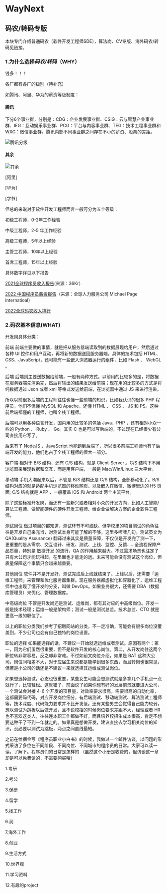 # WayNext



## 码农/转码专版

本块专门介绍普通码农（软件开发工程师SDE），算法岗、CV专版、海外码农/转码见链接。

### 1.为什么选择*码农/转码*（WHY）

钱多！！！

各厂都有各厂的级别（待补充）

如腾讯、阿里、华为的薪资等级制度：

#### 腾讯

下分6个事业群，分别是：CDG：企业发展事业群、CSIG：云与智慧产业事业群、IEG：互动娱乐事业群、PCG：平台与内容事业群、TEG：技术工程事业群和WXG：微信事业群。腾讯内部不同事业群之间存在不小的薪资、股票的差距。




![![腾讯分级](https://i9.taou.com/maimai/p/31010/2150_4_4LcIi0rphyEDBy)](https://user-images.githubusercontent.com/63451120/212570433-1b783a38-5525-4b53-a474-167bebcf205a.png)

#### 其余
![其余](https://user-images.githubusercontent.com/63451120/212570485-f46a8e90-db55-498a-b3c6-43645fedd490.png)

[阿里]

[华为]

[字节]



但总的来说对于软件开发工程师而言一般可分为五个等级：

初级工程师，0-2年工作经验

中级工程师，2-5 年工作经验

高级工程师，5年以上经验

主管工程师，10年以上经验

首席工程师，15年以上经验

具体数字详见以下报告

[2021全球程序员收入报告](https://36kr.com/p/1550822851841928)(来源：36Kr）

[2022 中国程序员薪资报告](https://zhuanlan.zhihu.com/p/547089221)（来源：全球人力服务公司 Michael Page Internatioal）

[2022全球码农收入排行](https://www.sohu.com/a/592169839_121124321)

### 2.码农基本信息(WHAT)


开发岗具体分类：


前端
前端主要做的事情，就是把从服务器端读取到的数据展现给用户，然后通过各种 UI 控件和用户互动，再将新的数据送回服务器端。具体的技术包括 HTML、CSS、JavaScript，还可能有一些嵌入浏览器运行的组件，比如 Flash 、 WebGL 。

后端
后端则主要送数据给前端，一般有两种方式，以前用的比较多的是，将数据在服务器端先渲染完，然后将输出的结果发送给前端；现在用的比较多的方式是将纯数据通过 Json 或者 xml 等格式发送给前端，在浏览器中通过 JS 来进行渲染。

所以以前很多后端的工程师往往也懂一些前端的知识，比如我认识的很多 PHP 程序员，他们不但懂 MySQL 和 Apache，还懂 HTML 、 CSS 、 JS 和 PS。这种前后端都懂的工程师，也叫全栈工程师。

后端可以用各种语言开发，国内用的比较多的包括 Java、PHP ，还有相对小众一些的 Python 、 Ruby 、 Go。其实 C 也是可以写后端的，不过现在已经很少有公司直接用它写了。

后来有了 NodeJS ，JavaScript 也能跑到后端了，所以很多前端工程师也有了后端开发的能力，他们也占了全栈工程师的很大一部分。

客户端
相对于 B/S 结构，还有 C/S 结构，就是 Client-Server 。C/S 结构下不用浏览器来展现数据和交互，而是用客户端，一般是 Mac/Win/Linux 三大平台。

移动端
手机大潮起来以后，不管是 B/S 结构还是 C/S 结构，全部移动化了。B/S 结构对应的就是适配手机浏览器的移动网页、以及嵌入在微信、微博里边的 H5 页面; C/S 结构就是 APP ，一般覆盖 iOS 和 Android 两个主流平台。

除了这些标准开发岗，而还有一些新兴或者相对小众的开发方向，比如人工智能/算法工程师、做智能硬件的硬件开发工程师、给企业做解决方案的企业软件工程师。

测试岗位
做过项目的都知道，测试环节不可或缺。但学校里的项目测试的角色往往是开发自己来充当，对测试本身可能了解的不够，这里多啰嗦几句。测试英文为 QA(Quality Assurance) 翻译过来其实是质量保障，不仅仅是开发完了测一下，更重要的是从需求、交互设计、研发、测试、上线、监控、反馈……全流程保障产品质量，特别是 敏捷开发 的流行，QA 的作用越来越大。不过需求场景也注定了只有大公司才能玩得起，在里面也才能走的远。未来可能会没有测试这个岗位，但质量保障这个事情只会越来越重要。

其他岗位
软件并不是开发好，测试完成后上线就结束了。上线以后，还需要「运维工程师」来管理和优化服务器集群。现在服务器都虚拟化和容器化了，运维工程师中也出现了懂开发的分支，叫做 DevOps。如果业务很大，还需要 DBA（数据库管理员）来优化、管理数据库。

中高级岗位
不管是开发岗还是测试、运维岗，都有其对应的中高级岗位。开发一般是技术经理；运维一般是架构师；测试一般是测试总监。技术总监、CTO 就是更高一级的职位了。

以上的职位分类我们参考了招聘网站的分类，不一定准确，可能会有很多岗位没覆盖到，不少公司也会有自己独特的岗位设置。

职位的选择
如果能选择的话，不建议一开始就选运维或者测试。原因有两个：第一，因为它们虽然很重要，但不是软件开发的核心岗位。第二，从开发岗往这两个职位转非常容易，反之却非常难。不过如前文岗位介绍，如果是 BAT 这种大公司，岗位间相差不大，对于应届生来说都是能学到很多东西，而且转岗也很常见，但若是小公司的话还是不建议一来就选择其运维或测试岗位。

如果想选择测试，心态也很重要，某些女生可能会想测试就是多拿几个手机点一点就行了，比较轻松。这就错了，前面说了如果你想有好的发展前景就要进大公司，一个测试会对接 4-6 个开发的项目量，对效率要求很高，需要很高的自动化率，这都需要码代码，对应开发岗位细分，有后端测试、移动端测试、算法测试工程师等，技术深度、代码能力要求并不比开发低。还有某些男生会觉得自己能力较弱，想以测试为跳板以后做开发，且不说校招的时候岗位要求差距不大，经理或者 HR 也不喜欢这类人，往往连本职工作都做不好，而且培养校招生成本很高，肯定不想要这种干了不到一年就走的。如果真是想做开发，建议直接去学习相关岗位的知识，没必要以测试为跳板，两点之间直线最短。

之前在给掘金写《程序员职业小白书》的时候，我做过一个邮件访谈，以问题的形式采访了多位在不同阶段、不同岗位、不同城市的程序员的日常。大家可以读一读，了解下。程序员们的日常是怎样的 （虽然这个小册是收费的，但访谈这一章却是可以免费读的，不需要购买哈）

1.考研

2.考公

3.保研

4.留学


5.找工作

6.润


7.海外工作

8.创业


9.生活方式


10.世界观

11.学习资料

12.有趣的project


